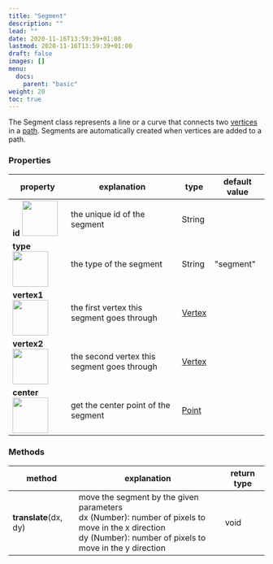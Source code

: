 ```yaml
---
title: "Segment"
description: ""
lead: ""
date: 2020-11-16T13:59:39+01:00
lastmod: 2020-11-16T13:59:39+01:00
draft: false
images: []
menu:
  docs:
    parent: "basic"
weight: 20
toc: true
---
```


The Segment class represents a line or a curve that connects two [vertices](../vertex/) in a [path](../../marks/path/). Segments are automatically created when vertices are added to a path. 

### Properties
| property |  explanation   | type | default value |
| --- | --- | --- | --- |
|**id** <img width="70px" src="../../readonly.png">| the unique id of the segment | String |  | 
|**type** <img width="70px" src="../../readonly.png"> | the type of the segment | String | "segment" | 
|**vertex1** <img width="70px" src="../../readonly.png">| the first vertex this segment goes through | [Vertex](../vertex/) |  | 
|**vertex2** <img width="70px" src="../../readonly.png"> | the second vertex this segment goes through | [Vertex](../vertex/) | | 
|**center** <img width="70px" src="../../readonly.png">| get the center point of the segment | [Point](../point/)  |

### Methods
| method |  explanation   | return type |
| --- | --- | --- |
| **translate**(dx, dy) | move the segment by the given parameters<br>dx (Number): number of pixels to move in the x direction<br> dy (Number): number of pixels to move in the y direction | void |
